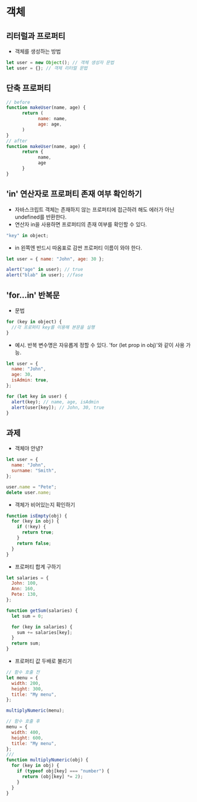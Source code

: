 # 객체

## 리터럴과 프로퍼티

- 객체를 생성하는 방법

```javascript
let user = new Object(); // 객체 생성자 문법
let user = {}; // 객체 리터럴 문법
```

## 단축 프로퍼티

```javascript
// before
function makeUser(name, age) {
      return (
            name: name,
            age: age,
      )
}
// after
function makeUser(name, age) {
      return {
            name,
            age
      }
}
```

## 'in' 연산자로 프로퍼티 존재 여부 확인하기

- 자바스크립트 객체는 존재하지 않는 프로퍼티에 접근하려 해도 에러가 아닌 undefined를 반환한다.
- 연산자 in을 사용하면 프로퍼티의 존재 여부를 확인할 수 있다.

```javascript
"key" in object;
```

- in 왼쪽엔 반드시 따옴표로 감싼 프로퍼티 이름이 와야 한다.

```javascript
let user = { name: "John", age: 30 };

alert("age" in user); // true
alert("blab" in user); //fase
```

## 'for...in' 반복문

- 문법

```javascript
for (key in object) {
  //각 프로퍼티 key를 이용해 본문을 실행
}
```

- 예시. 반복 변수명은 자유롭게 정할 수 있다. 'for (let prop in obj)'와 같이 사용 가능.

```javascript
let user = {
  name: "John",
  age: 30,
  isAdmin: true,
};

for (let key in user) {
  alert(key); // name, age, isAdmin
  alert(user[key]); // John, 30, true
}
```

## 과제

- 객체야 안녕?

```javascript
let user = {
  name: "John",
  surname: "Smith",
};

user.name = "Pete";
delete user.name;
```

- 객체가 비어있는지 확인하기

```javascript
function isEmpty(obj) {
  for (key in obj) {
    if (!key) {
      return true;
    }
    return false;
  }
}
```

- 프로퍼티 합계 구하기

```javascript
let salaries = {
  John: 100,
  Ann: 160,
  Pete: 130,
};

function getSum(salaries) {
  let sum = 0;

  for (key in salaries) {
    sum += salaries[key];
  }
  return sum;
}
```

- 프로퍼티 값 두배로 불리기

```javascript
// 함수 호출 전
let menu = {
  width: 200,
  height: 300,
  title: "My menu",
};

multiplyNumeric(menu);

// 함수 호출 후
menu = {
  width: 400,
  height: 600,
  title: "My menu",
};
///
function multiplyNumeric(obj) {
  for (key in obj) {
    if (typeof obj[key] === "number") {
      return (obj[key] *= 2);
    }
  }
}
```
